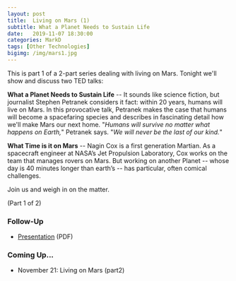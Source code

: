 ```yaml
---
layout: post
title:  Living on Mars (1)
subtitle: What a Planet Needs to Sustain Life
date:   2019-11-07 18:30:00
categories: MarkD 
tags: [Other Technologies]
bigimg: /img/mars1.jpg
---
```

This is part 1 of a 2-part series dealing with living on Mars. Tonight we'll show and discuss two TED talks:

**What a Planet Needs to Sustain Life** -- It sounds like science fiction, but journalist Stephen Petranek considers it fact: within 20 years, humans will live on Mars. In this provocative talk, Petranek makes the case that humans will become a spacefaring species and describes in fascinating detail how we'll make Mars our next home. "*Humans will survive no matter what happens on Earth,*" Petranek says. "*We will never be the last of our kind.*"

**What Time is it on Mars** -- Nagin Cox is a first generation Martian.  As a spacecraft engineer at  NASA’s Jet Propulsion Laboratory, Cox works on the team that manages rovers on Mars. But working  on another Planet -- whose day is 40 minutes longer than earth’s -- has particular, often comical challenges.

Join us and weigh in on the matter.

(Part 1 of 2)

### Follow-Up

* [Presentation](/assets/present/2019/living-on-mars-1.pdf) (PDF)

### Coming Up...

* November 21: Living on Mars (part2)
